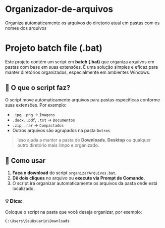 # Organizador-de-arquivos
Organiza automáticamente os arquivos do diretorio atual em pastas com os nomes dos arquivos


# Projeto batch file (.bat)

Este projeto contém um script em **batch (.bat)** que organiza arquivos em pastas com base em suas extensões. É uma solução simples e eficaz para manter diretórios organizados, especialmente em ambientes Windows.

## 📂 O que o script faz?

O script move automaticamente arquivos para pastas específicas conforme suas extensões. Por exemplo:

- `.jpg`, `.png` → `Imagens`
- `.docx`, `.pdf`, `.txt` → `Documentos`
- `.zip`, `.rar` → `Compactados`
- Outros arquivos são agrupados na pasta `Outros`

> Isso ajuda a manter a pasta de **Downloads**, **Desktop** ou qualquer outro diretório mais limpo e organizado.

## 🚀 Como usar

1. **Faça o download** do script `organizarArquivos.bat`.
2. **Dê dois cliques** no arquivo ou **execute via Prompt de Comando**.
3. O script irá organizar automaticamente os arquivos da pasta onde está localizado.

### 💡 Dica:
Coloque o script na pasta que você deseja organizar, por exemplo:

```bash
C:\Users\SeuUsuario\Downloads
